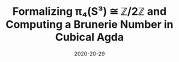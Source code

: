 ---
title: "Formalizing π₄(S³) ≅ ℤ/2ℤ and Computing a Brunerie Number in Cubical Agda"
collection: misc
permalink: /misc/2023-01-Brunerie
excerpt:
date: 2020-20-29
venue: 'Submitted for review, 2023'
paperurl: 'http://aljungstrom.github.io/files/pi4s3.pdf'
citation: 'Axel Ljungström, Anders Mörtberg'
---